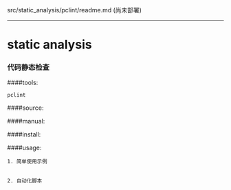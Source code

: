 src/static_analysis/pclint/readme.md (尚未部署)

----------------------------------

static analysis
===============
### 代码静态检查



####tools:

	pclint

####source:

	

####manual:

	
	
####install:


	
####usage:

	1. 简单使用示例

	
	2. 自动化脚本 
		
